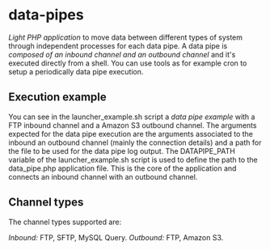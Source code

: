 # data-pipes

*Light PHP application* to move data between different types of system through independent processes for each data pipe. A data pipe is *composed of an inbound channel and an outbound channel* and it's executed directly from a shell. You can use tools as for example cron to setup a periodically data pipe execution.

## Execution example

You can see in the launcher_example.sh script a *data pipe example* with a FTP inbound channel and a Amazon S3 outbound channel. The arguments expected for the data pipe execution are the arguments associated to the inbound an outbound channel (mainly the connection details) and a path for the file to be used for the data pipe log output. The DATAPIPE_PATH variable of the launcher_example.sh script is used to define the path to the data_pipe.php application file. This is the core of the application and connects an inbound channel with an outbound channel.

## Channel types

The channel types supported are:

*Inbound:* FTP, SFTP, MySQL Query.
*Outbound:* FTP, Amazon S3.
